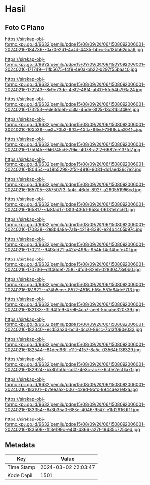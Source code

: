 # Hasil

## Foto C Plano

https://sirekap-obj-formc.kpu.go.id/9632/pemilu/pdpr/15/08/09/20/06/1508092006001-20240216-184736--0a70e2d1-4a4d-4435-bbec-5c13bb62dba9.jpg

https://sirekap-obj-formc.kpu.go.id/9632/pemilu/pdpr/15/08/09/20/06/1508092006001-20240216-171749--11fb5675-f4f9-4e0a-bb22-b297f55baa40.jpg

https://sirekap-obj-formc.kpu.go.id/9632/pemilu/pdpr/15/08/09/20/06/1508092006001-20240216-172243--8c9e73de-4e82-48f4-ab00-5fd54b793a24.jpg

https://sirekap-obj-formc.kpu.go.id/9632/pemilu/pdpr/15/08/09/20/06/1508092006001-20240216-173253--ede3ddeb-c50a-45de-8f25-13c81bcf48e1.jpg

https://sirekap-obj-formc.kpu.go.id/9632/pemilu/pdpr/15/08/09/20/06/1508092006001-20240216-165528--ae3c70b2-9f0b-454a-88ed-7988cba3041c.jpg

https://sirekap-obj-formc.kpu.go.id/9632/pemilu/pdpr/15/08/09/20/06/1508092006001-20240216-175045--9d6745c6-79bc-4078-a2f2-6682ee132fd7.jpg

https://sirekap-obj-formc.kpu.go.id/9632/pemilu/pdpr/15/08/09/20/06/1508092006001-20240216-180454--a49b5298-2f51-4916-908d-dd1aed36c7e2.jpg

https://sirekap-obj-formc.kpu.go.id/9632/pemilu/pdpr/15/08/09/20/06/1508092006001-20240216-165705--857507f3-fa4d-46dd-8927-a260551996cd.jpg

https://sirekap-obj-formc.kpu.go.id/9632/pemilu/pdpr/15/08/09/20/06/1508092006001-20240216-165817--da8fad17-f8f3-430d-958d-06131eb1c6ff.jpg

https://sirekap-obj-formc.kpu.go.id/9632/pemilu/pdpr/15/08/09/20/06/1508092006001-20240216-170838--268b4a9a-7a1a-4218-8380-e24b4405b97c.jpg

https://sirekap-obj-formc.kpu.go.id/9632/pemilu/pdpr/15/08/09/20/06/1508092006001-20240216-170211--9413dd21-a424-496a-954b-f4c14bcfe40f.jpg

https://sirekap-obj-formc.kpu.go.id/9632/pemilu/pdpr/15/08/09/20/06/1508092006001-20240216-170736--d1f46def-2585-4fd3-82eb-02830473e0b0.jpg

https://sirekap-obj-formc.kpu.go.id/9632/pemilu/pdpr/15/08/09/20/06/1508092006001-20240216-181822--a34b5cce-8572-4516-bf6c-551d64dc57f3.jpg

https://sirekap-obj-formc.kpu.go.id/9632/pemilu/pdpr/15/08/09/20/06/1508092006001-20240216-182133--3b94ffe9-47e6-4ca7-aeef-5bca5e320839.jpg

https://sirekap-obj-formc.kpu.go.id/9632/pemilu/pdpr/15/08/09/20/06/1508092006001-20240216-182340--edd53a3d-bc13-4cc0-86dc-7b13f090e033.jpg

https://sirekap-obj-formc.kpu.go.id/9632/pemilu/pdpr/15/08/09/20/06/1508092006001-20240216-182544--84ded96f-c110-4157-8a5e-03564bf36329.jpg

https://sirekap-obj-formc.kpu.go.id/9632/pemilu/pdpr/15/08/09/20/06/1508092006001-20240216-182924--b58b1b0c-cd31-4e3c-ac76-6c0e2ecf6a7f.jpg

https://sirekap-obj-formc.kpu.go.id/9632/pemilu/pdpr/15/08/09/20/06/1508092006001-20240216-183101--b7feeaa2-0061-42ed-95fc-8944ae21ef2a.jpg

https://sirekap-obj-formc.kpu.go.id/9632/pemilu/pdpr/15/08/09/20/06/1508092006001-20240216-183354--6a3b35a0-688e-4046-9547-e1fd2916df1f.jpg

https://sirekap-obj-formc.kpu.go.id/9632/pemilu/pdpr/15/08/09/20/06/1508092006001-20240216-183509--fb3e199c-e40f-4366-a27f-19435c7254ed.jpg


## Metadata

| Key        | Value               |
| ---------- | ------------------- |
| Time Stamp | 2024-03-02 22:03:47 |
| Kode Dapil | 1501                |



